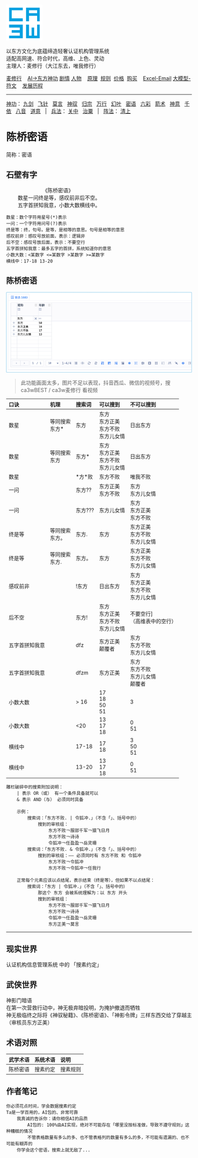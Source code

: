 ![](../../static/ca3w.png "ca3w 认证机构管理系统")

以东方文化为底蕴缔造轻奢认证机构管理系统 <br/>
适配高网速、符合时代，高维、上色、灵动 <br/>
主理人：麦修行（大江东去，唯我修行）

[麦修行][]&nbsp;&nbsp;&nbsp;&nbsp;[AI->东方神功][东方神功]&nbsp;[剧情][]&nbsp;[人物][]&nbsp;&nbsp;&nbsp;&nbsp;[原理][]&nbsp;&nbsp;[规则][]&nbsp;&nbsp;[价格][]&nbsp;&nbsp;[购买][]&nbsp;&nbsp;&nbsp;&nbsp;[Excel-Email][]&nbsp;[大模型-符文][]&nbsp;&nbsp;&nbsp;&nbsp;[发展历程][]

[麦修行]: https://github.com/ca3w/BEST
[东方神功]: https://github.com/ca3w/ai-dongfangshengong
[剧情]: https://github.com/ca3w/dongfangernvqing/blob/main/root/BEST.md
[人物]: https://github.com/ca3w/dongfangernvqing/blob/main/root/renwu.md
[原理]: https://github.com/ca3w/key
[规则]: https://github.com/ca3w/rule
[价格]: https://github.com/ca3w/pricing
[购买]: https://github.com/ca3w/howtobuy
[Excel-Email]: https://github.com/ca3w/excel-email
[大模型-符文]: https://github.com/ca3w/largemodel-rune
[发展历程]: https://github.com/ca3w/development

***

[神功][]：&nbsp;[九剑][]&nbsp;&nbsp;&nbsp;[飞针][]&nbsp;&nbsp;&nbsp;[莫言][]&nbsp;&nbsp;&nbsp;[神驭][]&nbsp;&nbsp;&nbsp;[归宗][]&nbsp;&nbsp;&nbsp;[万行][]&nbsp;&nbsp;&nbsp;[幻叶][]&nbsp;&nbsp;&nbsp;[密语][]&nbsp;&nbsp;&nbsp;[六彩][]&nbsp;&nbsp;&nbsp;[箭术][]&nbsp;&nbsp;&nbsp;[神意][]&nbsp;&nbsp;&nbsp;[千依][]&nbsp;&nbsp;&nbsp;[八音][]&nbsp;&nbsp;&nbsp;[道意][]&nbsp;&nbsp;&nbsp;|&nbsp;&nbsp;&nbsp;[兵法][]：&nbsp;[关中][]&nbsp;&nbsp;&nbsp;[治粟][]&nbsp;&nbsp;&nbsp;|&nbsp;&nbsp;&nbsp;[阵法][]：&nbsp;[清上][]

[神功]: https://github.com/ca3w/ai-dongfangshengong

[九剑]: ../../wugong/fuyaojiujian/BEST.md
[飞针]: ../../wugong/feizhenbaodian/BEST.md
[莫言]: ../../wugong/moyan/BEST.md
[神驭]: ../../wugong/shenyu/BEST.md
[归宗]: ../../wugong/baichuanguizong/BEST.md
[万行]: ../../wugong/yufengwanxing/BEST.md
[幻叶]: ../../wugong/huanyezhi/BEST.md
[密语]: ../../wugong/chenqiaomiyu/BEST.md
[六彩]: ../../wugong/liucaishenjian/BEST.md
[箭术]: ../../wugong/linjiajianshu/BEST.md
[神意]: ../../wugong/shenyiduoxinzhao/BEST.md
[千依]: ../../wugong/qianyizijian/BEST.md
[八音]: ../../wugong/bayinshengxin/BEST.md
[道意]: ../../wugong/daoyicuican/BEST.md

[兵法]: https://github.com/ca3w/ai-dongfangshengong#兵法目录

[关中]: ../../bingfa/guanzhongzhanfa/BEST.md
[治粟]: ../../bingfa/zhisubingfa/BEST.md

[阵法]: https://github.com/ca3w/ai-dongfangshengong#阵法目录

[清上]: ../../zhenfa/qingshangbeidouzhen/BEST.md

# 陈桥密语

简称：密语

## 石壁有字

&nbsp;&nbsp;&nbsp;&nbsp;&nbsp;&nbsp;&nbsp;&nbsp;&nbsp;&nbsp;&nbsp;&nbsp;&nbsp;&nbsp;&nbsp;&nbsp;&nbsp;&nbsp;&nbsp;&nbsp;&nbsp;&nbsp;&nbsp;&nbsp;&nbsp;《陈桥密语》 <br/>
&nbsp;&nbsp;&nbsp;&nbsp;&nbsp;&nbsp;&nbsp;&nbsp;数星一问终是等，感叹前非后不空。 <br/>
&nbsp;&nbsp;&nbsp;&nbsp;&nbsp;&nbsp;&nbsp;&nbsp;五字首拼知我意，小数大数横线中。

```text
数星：数个字符用星号(*)表示
一问：一个字符用问号(?)表示
终是等：终，句号。是等，是相等的意思。句号是相等的意思
感叹前非：感叹号放前面，表示：逻辑非
后不空：感叹号放后面，表示：不要空行
五字首拼知我意：最多五字的首拼，系统知道你的意思
小数大数：<某数字 <=某数字 >某数字 >=某数字
横线中：17-18 13-20
```

## 陈桥密语

![](./static/01-chenqiaomiyu.jpg "认证机构信息管理系统 陈桥密语")
> 此功能画面太多，图片不足以表现，抖音西瓜、微信的视频号，搜 ca3wBEST / ca3w麦修行 看视频

口诀            |机理                |搜索词    |可以搜到                                    |不可以搜到
:---------------|:-------------------|:---------|:-------------------------------------------|:-------------------------------------------
数星            |等同搜索<br>东方\*  |东方      |东方<br>东方正美<br>东方不败<br>东方儿女情  |日出东方
数星            |等同搜索<br>东方    |东方\*    |东方<br>东方正美<br>东方不败<br>东方儿女情  |日出东方
数星            |                    |\*方\*败  |东方不败                                    |唯我不败
一问            |                    |东方??    |东方正美<br>东方不败                        |东方<br>东方儿女情
一问            |                    |东方???   |东方儿女情                                  |东方<br>东方正美<br>东方不败
终是等          |等同搜索<br>东方。  |东方.     |东方                                        |东方正美<br>东方不败<br>东方儿女情
终是等          |等同搜索<br>东方.   |东方。    |东方                                        |东方正美<br>东方不败<br>东方儿女情
感叹前非        |                    |!东方     |日出东方                                    |东方<br>东方正美<br>东方不败<br>东方儿女情
后不空          |                    |东方!     |东方<br>东方正美<br>东方不败<br>东方儿女情  |不要空行]<br>（高维表中的空行）
五字首拼知我意  |                    |dfz       |东方正美<br>颠覆者                          |东方<br>东方不败<br>东方儿女情
五字首拼知我意  |                    |dfzm      |东方正美                                    |东方<br>东方不败<br>东方儿女情<br>颠覆者
小数大数        |                    |> 16      |17<br>18<br>50<br>51                        |3
小数大数        |                    |<20       |13<br>17<br>18                              |0<br>51
横线中          |                    |17-18     |17<br>18                                    |3<br>50<br>51
横线中          |                    |13-20     |13<br>17<br>18                              |0<br>51

```text
雕栏破碎中的搜索附加说明：
    | 表示 OR（或） 有一个条件具备就可以
    & 表示 AND（与） 必须同时具备

    示例：
        搜索词：「东方不败. | 令狐冲.」（不含「」、括号中的）
            搜到的审核组：
                东方不败￢服部千军￢猿飞日月
                东方不败￢诗诗
                令狐冲￢任盈盈￢岳灵珊
        搜索词：「东方不败. & 令狐冲.」（不含「」、括号中的）
            搜到的审核组：—— 必须同时有 东方不败 和 令狐冲
                东方不败￢令狐冲
                东方不败￢令狐冲￢任我行

    正常每个元素应该以点结尾，表示结束（终是等），但如果不以点结尾：
        搜索词：「东方 | 令狐冲.」（不含「」、括号中的）
            那这个 东方 会被系统理解为：以 东方 开头
            搜到的审核组：
                东方不败￢服部千军￢猿飞日月
                东方不败￢诗诗
                令狐冲￢任盈盈￢岳灵珊
                东方正美￢莫言
```

***

## 现实世界

认证机构信息管理系统 中的 「搜素约定」

## 武侠世界

神影门暗语 <br/>
在第一次营救行动中，神无极弃暗投明，为掩护撤退而牺牲 <br/>
神无极临终之际将《神驭秘籍》、《陈桥密语》、「神影令牌」三样东西交给了穿越主（审核员东方正美）

## 术语对照

武学术语  |系统术语  |说明
:---------|:---------|:---------
陈桥密语  |搜素约定  |搜素规则

## 作者笔记

```text
你必须花点时间，学会数据搜素约定
Ta是一学百用的，AI包的、非常可靠
    我真诚的告诉你：请你相信AI的品质
        AI包的: 100%由AI实现，绝对不可能存在「哪里没按标准做，导致不遵守规则」这种糟糕的情况
        不管表格数量有多么的多、也不管表格列的数量有多么的多，不可能有遗漏的、也不可能有糊弄的
    你学会这个密语，搜索上就无敌了...
```
